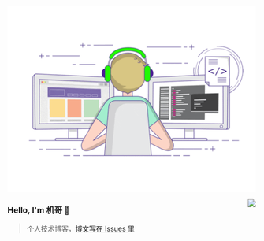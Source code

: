 <p align="center">
  <img align="center" src="https://github.com/binze51/binze51/raw/dev/developer.gif"/>
</p>

<img align="right" src="https://github-readme-stats.vercel.app/api?username=flew990&show_icons=true&icon_color=805AD5&text_color=718096&bg_color=ffffff&hide_title=true" />

### Hello, I'm 机哥 👋

> 个人技术博客，[博文写在 Issues 里](https://github.com/flew990/flew990/issues)

